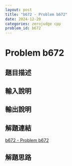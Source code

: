```yaml
---
layout: post
title: "b672 - Problem b672"
date: 2024-12-20
categories: zerojudge cpp
problem_id: b672
---
```


# Problem b672

## 題目描述



## 輸入說明



## 輸出說明



## 解題連結

[b672 - Problem b672](https://zerojudge.tw/ShowProblem?problemid=b672)

## 解題思路

